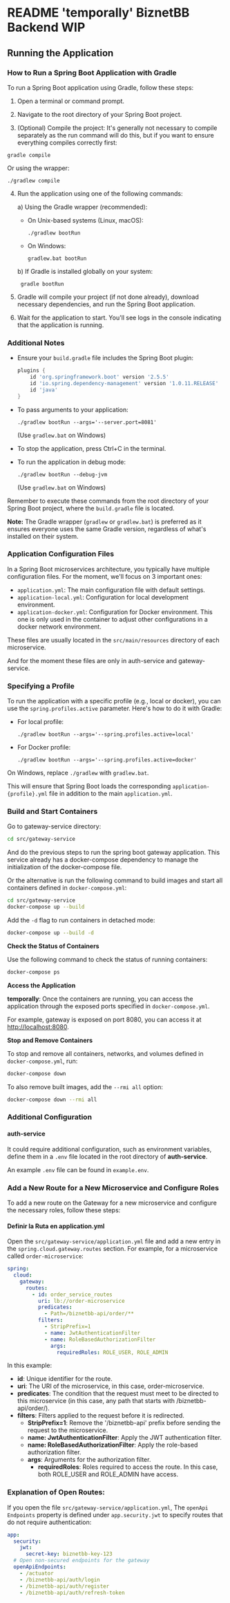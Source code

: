 
# README 'temporally' BiznetBB Backend WIP



## Running the Application

### How to Run a Spring Boot Application with Gradle

To run a Spring Boot application using Gradle, follow these steps:

1. Open a terminal or command prompt.

2. Navigate to the root directory of your Spring Boot project.

3. (Optional) Compile the project:
   It's generally not necessary to compile separately as the run command will do this, but if you want to ensure everything compiles correctly first:

```
gradle compile
```
   
Or using the wrapper:
   
```
./gradlew compile
```

4. Run the application using one of the following commands:

   a) Using the Gradle wrapper (recommended):
   - On Unix-based systems (Linux, macOS):
     ```
     ./gradlew bootRun
     ```
   - On Windows:
     ```
     gradlew.bat bootRun
     ```

   b) If Gradle is installed globally on your system:
   ```
    gradle bootRun
   ```

5. Gradle will compile your project (if not done already), download necessary dependencies, and run the Spring Boot application.

6. Wait for the application to start. You'll see logs in the console indicating that the application is running.

### Additional Notes

- Ensure your `build.gradle` file includes the Spring Boot plugin:
  ```groovy
  plugins {
      id 'org.springframework.boot' version '2.5.5'
      id 'io.spring.dependency-management' version '1.0.11.RELEASE'
      id 'java'
  }
  ```

- To pass arguments to your application:
  ```
  ./gradlew bootRun --args='--server.port=8081'
  ```
  (Use `gradlew.bat` on Windows)

- To stop the application, press Ctrl+C in the terminal.

- To run the application in debug mode:
  ```
  ./gradlew bootRun --debug-jvm
  ```
  (Use `gradlew.bat` on Windows)

Remember to execute these commands from the root directory of 
your Spring Boot project, where the `build.gradle` file is located.

**Note:** The Gradle wrapper (`gradlew` or `gradlew.bat`) is preferred 
as it ensures everyone uses the same Gradle version, regardless of what's installed on their system.


### Application Configuration Files

In a Spring Boot microservices architecture, you typically have multiple configuration files. For the moment, we'll focus on 3 important ones:

- `application.yml`: The main configuration file with default settings.
- `application-local.yml`: Configuration for local development environment.
- `application-docker.yml`: Configuration for Docker environment. This one is only used in the container to adjust other configurations in a docker network environment.

These files are usually located in the `src/main/resources` directory of each microservice.

And for the moment these files are only in auth-service and gateway-service.

### Specifying a Profile

To run the application with a specific profile (e.g., local or docker), you can use the `spring.profiles.active` parameter. Here's how to do it with Gradle:

- For local profile:
    ```
  ./gradlew bootRun --args='--spring.profiles.active=local'
  ```

- For Docker profile:
    ```
  ./gradlew bootRun --args='--spring.profiles.active=docker'
    ```


On Windows, replace `./gradlew` with `gradlew.bat`.

This will ensure that Spring Boot loads the corresponding `application-{profile}.yml` file in addition to the main `application.yml`.


### Build and Start Containers

Go to gateway-service directory:

```bash
cd src/gateway-service
```

And do the previous steps to run the spring boot gateway application.
This service already has a docker-compose dependency to manage the
initialization of the docker-compose file.

Or the alternative is run the following command to build images 
and start all containers defined in `docker-compose.yml`:

```bash
cd src/gateway-service
docker-compose up --build
```

Add the `-d` flag to run containers in detached mode:

```bash
docker-compose up --build -d
```

**Check the Status of Containers**

Use the following command to check the status of running containers:

```bash
docker-compose ps
```

**Access the Application**

**temporally**: Once the containers are running, you can access the application through 
the exposed ports specified in `docker-compose.yml`. 

For example, gateway is exposed on port 8080, you can access it at [http://localhost:8080](http://localhost:8080).

**Stop and Remove Containers**

To stop and remove all containers, networks, and volumes defined in `docker-compose.yml`, run:

```bash
docker-compose down
```

To also remove built images, add the `--rmi all` option:

```bash
docker-compose down --rmi all
```

### Additional Configuration

#### auth-service
It could require additional configuration, 
such as environment variables, define them in a `.env` file located 
in the root directory of **auth-service**. 

An example `.env` file can be found in `example.env`.

### Add a New Route for a New Microservice and Configure Roles

To add a new route on the Gateway for a new microservice and configure the necessary roles, follow these steps:

#### Definir la Ruta en application.yml

Open the `src/gateway-service/application.yml` file and add a new entry in the `spring.cloud.gateway.routes` section. For example, for a microservice called `order-microservice`:
```yaml
spring:
  cloud:
    gateway:
      routes:
        - id: order_service_routes
          uri: lb://order-microservice
          predicates:
            - Path=/biznetbb-api/order/**
          filters:
            - StripPrefix=1
            - name: JwtAuthenticationFilter
            - name: RoleBasedAuthorizationFilter
              args:
                requiredRoles: ROLE_USER, ROLE_ADMIN
```

In this example:

- **id**: Unique identifier for the route.
- **uri**: The URI of the microservice, in this case, order-microservice.
- **predicates**: The condition that the request must meet to be directed to this microservice (in this case, any path that starts with /biznetbb-api/order/).
- **filters**: Filters applied to the request before it is redirected.
    - **StripPrefix=1**: Remove the '/biznetbb-api' prefix before sending the request to the microservice.
    - **name: JwtAuthenticationFilter**: Apply the JWT authentication filter.
    - **name: RoleBasedAuthorizationFilter**: Apply the role-based authorization filter.
    - **args**: Arguments for the authorization filter.
        - **requiredRoles**: Roles required to access the route. In this case, both ROLE_USER and ROLE_ADMIN have access.

### Explanation of Open Routes:

If you open the file `src/gateway-service/application.yml`, The `openApi Endpoints` property is defined under `app.security.jwt` to specify routes that do not require authentication:

```yaml
app:
  security:
    jwt:
      secret-key: biznetbb-key-123
  # Open non-secured endpoints for the gateway
  openApiEndpoints:
    - /actuator
    - /biznetbb-api/auth/login
    - /biznetbb-api/auth/register
    - /biznetbb-api/auth/refresh-token